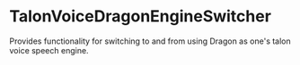 # TalonVoiceDragonEngineSwitcher
Provides functionality for switching to and from using Dragon as one's talon voice speech engine.
